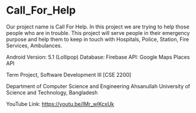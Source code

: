 # Call_For_Help

Our project name is Call For Help. In this project we are trying to help those people who are in trouble. This project will serve people in their 
emergency purpose and help them to keep in touch with Hospitals, Police, Station, Fire Services, Ambulances.

Android Version: 5.1 (Lollipop)
Database: Firebase
API: Google Maps Places API

Term Project, Software Development III [CSE 2200]

Department of Computer Science and Engineering
Ahsanullah University of Science and Technology, Bangladesh

YouTube Link: https://youtu.be/IMr_wlKcxUk

